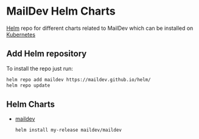 # MailDev Helm Charts

[Helm](https://helm.sh) repo for different charts related to MailDev which can be installed on [Kubernetes](https://kubernetes.io)

## Add Helm repository

To install the repo just run:

```bash
helm repo add maildev https://maildev.github.io/helm/
helm repo update
```

## Helm Charts

* [maildev](https://maildev.github.io/helm/)

  ```bash
  helm install my-release maildev/maildev
  ```

